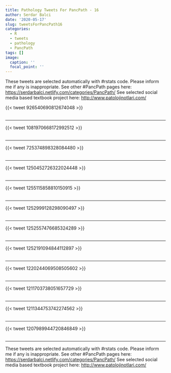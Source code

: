```yaml
---
title: Pathology Tweets For PancPath - 16
author: Serdar Balci
date: '2020-05-17'
slug: tweetsForPancPath16
categories:
  - R
  - tweets
  - pathology
  - PancPath
tags: []
image:
  caption: ''
  focal_point: ''
---
```



These tweets are selected automatically with #rstats code. Please inform me if any is inappropriate.
See other #PancPath pages here: https://serdarbalci.netlify.com/categories/PancPath/ 
See selected social media based textbook project here: http://www.patolojinotlari.com/

{{< tweet 926540690812674048 >}}
<br>
<br>
<hr>
{{< tweet 1081970668172992512 >}}
<br>
<br>
<hr>
{{< tweet 725374898328084480 >}}
<br>
<br>
<hr>
{{< tweet 1250452726322024448 >}}
<br>
<br>
<hr>
{{< tweet 1255115858810150915 >}}
<br>
<br>
<hr>
{{< tweet 1252999128298090497 >}}
<br>
<br>
<hr>
{{< tweet 1252557476685324289 >}}
<br>
<br>
<hr>
{{< tweet 1252191094844112897 >}}
<br>
<br>
<hr>
{{< tweet 1220244069508505602 >}}
<br>
<br>
<hr>
{{< tweet 1211703738051657729 >}}
<br>
<br>
<hr>
{{< tweet 1211344753742274562 >}}
<br>
<br>
<hr>
{{< tweet 1207989944720846849 >}}
<br>
<br>
<hr>


These tweets are selected automatically with #rstats code. Please inform me if any is inappropriate.
See other #PancPath pages here: https://serdarbalci.netlify.com/categories/PancPath/ 
See selected social media based textbook project here: http://www.patolojinotlari.com/

